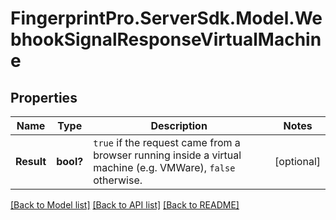 # FingerprintPro.ServerSdk.Model.WebhookSignalResponseVirtualMachine
## Properties

Name | Type | Description | Notes
------------ | ------------- | ------------- | -------------
**Result** | **bool?** | `true` if the request came from a browser running inside a virtual machine (e.g. VMWare), `false` otherwise.  | [optional] 

[[Back to Model list]](../README.md#documentation-for-models) [[Back to API list]](../README.md#documentation-for-api-endpoints) [[Back to README]](../README.md)

